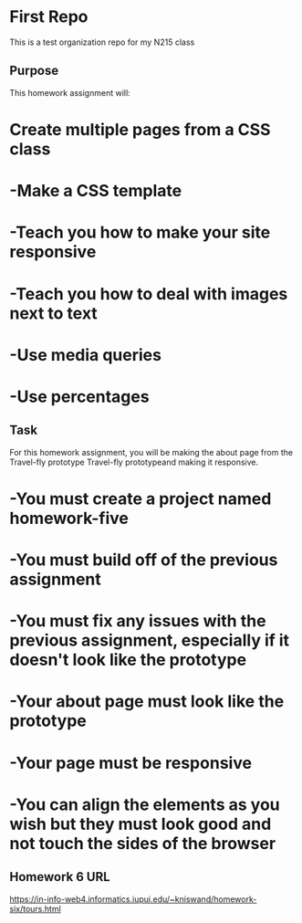 # First Repo

This is a test organization repo for my N215 class

## Purpose

This homework assignment will:

# Create multiple pages from a CSS class

# -Make a CSS template

# -Teach you how to make your site responsive

# -Teach you how to deal with images next to text

# -Use media queries

# -Use percentages

## Task

For this homework assignment, you will be making the about page from the Travel-fly prototype Travel-fly prototypeand making it responsive.

# -You must create a project named homework-five

# -You must build off of the previous assignment

# -You must fix any issues with the previous assignment, especially if it doesn't look like the prototype

# -Your about page must look like the prototype

# -Your page must be responsive

# -You can align the elements as you wish but they must look good and not touch the sides of the browser

## Homework 6 URL

https://in-info-web4.informatics.iupui.edu/~kniswand/homework-six/tours.html
